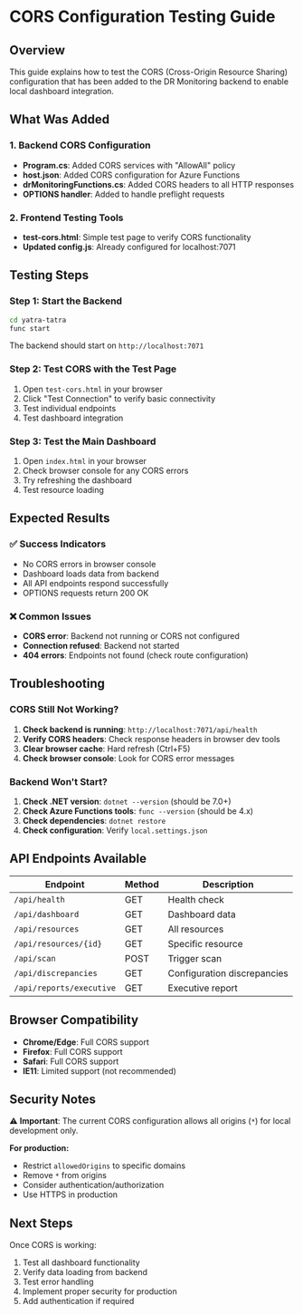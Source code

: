 # CORS Configuration Testing Guide

## Overview

This guide explains how to test the CORS (Cross-Origin Resource Sharing) configuration that has been added to the DR Monitoring backend to enable local dashboard integration.

## What Was Added

### 1. Backend CORS Configuration
- **Program.cs**: Added CORS services with "AllowAll" policy
- **host.json**: Added CORS configuration for Azure Functions
- **drMonitoringFunctions.cs**: Added CORS headers to all HTTP responses
- **OPTIONS handler**: Added to handle preflight requests

### 2. Frontend Testing Tools
- **test-cors.html**: Simple test page to verify CORS functionality
- **Updated config.js**: Already configured for localhost:7071

## Testing Steps

### Step 1: Start the Backend
```bash
cd yatra-tatra
func start
```

The backend should start on `http://localhost:7071`

### Step 2: Test CORS with the Test Page
1. Open `test-cors.html` in your browser
2. Click "Test Connection" to verify basic connectivity
3. Test individual endpoints
4. Test dashboard integration

### Step 3: Test the Main Dashboard
1. Open `index.html` in your browser
2. Check browser console for any CORS errors
3. Try refreshing the dashboard
4. Test resource loading

## Expected Results

### ✅ Success Indicators
- No CORS errors in browser console
- Dashboard loads data from backend
- All API endpoints respond successfully
- OPTIONS requests return 200 OK

### ❌ Common Issues
- **CORS error**: Backend not running or CORS not configured
- **Connection refused**: Backend not started
- **404 errors**: Endpoints not found (check route configuration)

## Troubleshooting

### CORS Still Not Working?
1. **Check backend is running**: `http://localhost:7071/api/health`
2. **Verify CORS headers**: Check response headers in browser dev tools
3. **Clear browser cache**: Hard refresh (Ctrl+F5)
4. **Check browser console**: Look for CORS error messages

### Backend Won't Start?
1. **Check .NET version**: `dotnet --version` (should be 7.0+)
2. **Check Azure Functions tools**: `func --version` (should be 4.x)
3. **Check dependencies**: `dotnet restore`
4. **Check configuration**: Verify `local.settings.json`

## API Endpoints Available

| Endpoint | Method | Description |
|----------|--------|-------------|
| `/api/health` | GET | Health check |
| `/api/dashboard` | GET | Dashboard data |
| `/api/resources` | GET | All resources |
| `/api/resources/{id}` | GET | Specific resource |
| `/api/scan` | POST | Trigger scan |
| `/api/discrepancies` | GET | Configuration discrepancies |
| `/api/reports/executive` | GET | Executive report |

## Browser Compatibility

- **Chrome/Edge**: Full CORS support
- **Firefox**: Full CORS support  
- **Safari**: Full CORS support
- **IE11**: Limited support (not recommended)

## Security Notes

⚠️ **Important**: The current CORS configuration allows all origins (`*`) for local development only. 

**For production:**
- Restrict `allowedOrigins` to specific domains
- Remove `*` from origins
- Consider authentication/authorization
- Use HTTPS in production

## Next Steps

Once CORS is working:
1. Test all dashboard functionality
2. Verify data loading from backend
3. Test error handling
4. Implement proper security for production
5. Add authentication if required

